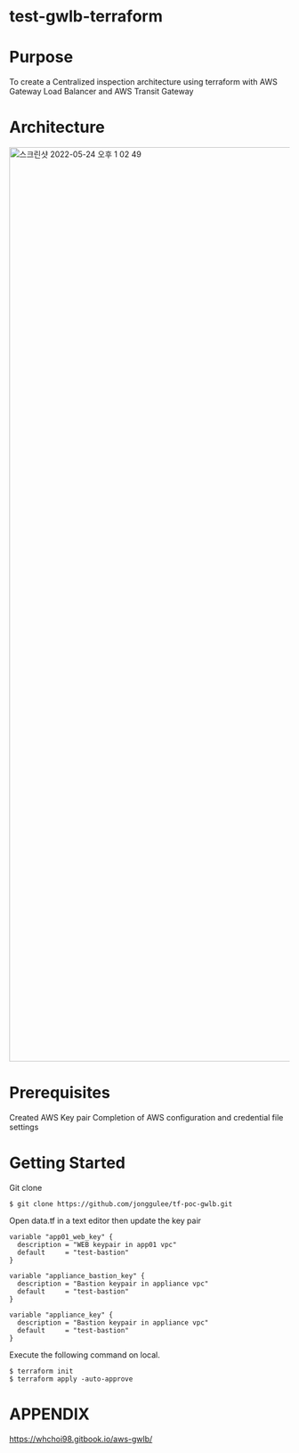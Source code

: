 # test-gwlb-terraform

# Purpose
To create a Centralized inspection architecture using terraform with AWS Gateway Load Balancer and AWS Transit Gateway

# Architecture
<img width="1641" alt="스크린샷 2022-05-24 오후 1 02 49" src="https://user-images.githubusercontent.com/102651396/169946476-c3648661-8d5c-46ff-9af9-af460b7966ce.png">

# Prerequisites
Created AWS Key pair
Completion of AWS configuration and credential file settings

# Getting Started
Git clone
```
$ git clone https://github.com/jonggulee/tf-poc-gwlb.git
```

Open data.tf in a text editor then update the key pair
```
variable "app01_web_key" {
  description = "WEB keypair in app01 vpc"
  default     = "test-bastion"
}

variable "appliance_bastion_key" {
  description = "Bastion keypair in appliance vpc"
  default     = "test-bastion"
}

variable "appliance_key" {
  description = "Bastion keypair in appliance vpc"
  default     = "test-bastion"
}
```
Execute the following command on local.
```
$ terraform init
$ terraform apply -auto-approve
```

# APPENDIX
https://whchoi98.gitbook.io/aws-gwlb/

